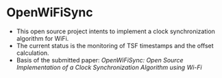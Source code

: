 # OpenWiFiSync
- This open source project intents to implement a clock synchronization algorithm for WiFi.
- The current status is the monitoring of TSF timestamps and the offset calculation.
- Basis of the submitted paper: *OpenWiFiSync: Open Source Implementation of a Clock Synchronization Algorithm using Wi-Fi*
